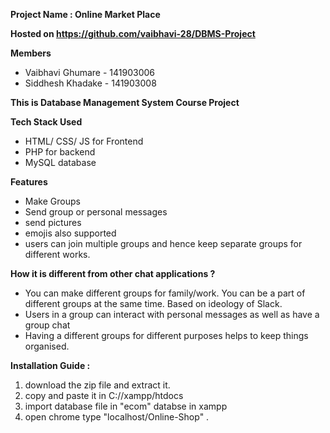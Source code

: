 **Project Name :  Online Market Place**


**Hosted on https://github.com/vaibhavi-28/DBMS-Project**


**Members** 

 - Vaibhavi Ghumare - 141903006  
 - Siddhesh Khadake - 141903008
 
 __This is Database Management System Course Project__
 
 
**Tech Stack Used**
 
 - HTML/ CSS/ JS for Frontend
 - PHP for backend
 - MySQL database
 

**Features**

  - Make Groups
  - Send group or personal messages
  - send pictures
  - emojis also supported
  - users can join multiple groups and hence keep separate groups for different works.


**How it is different from other chat applications ?** 
 
  - You can make different groups for family/work. You can be a part of different groups at the same time. Based on ideology of Slack.
  - Users in a group can interact with personal messages as well as have a group chat
  - Having a different groups for different purposes helps to keep things organised.


 
**Installation Guide :**

1. download the zip file and extract it.
2. copy and paste it in C://xampp/htdocs
3. import database file in "ecom" databse in xampp 
4. open chrome type "localhost/Online-Shop" .


